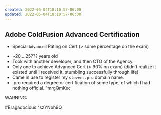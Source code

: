 ```yaml
---
created: 2022-05-04T18:10:57-06:00
updated: 2022-05-04T18:10:57-06:00
---
```

## Adobe ColdFusion Advanced Certification
+ Special `Advanced` Rating on Cert (> some percentage on the exam)

- ~20....25??? years old
- Took with another developer, and then CTO of the Agency.
- Only one to achieve Advanced  Cert (> 90% on exam)
(didn't realize it existed until I received it, stumbling successfully through life)
- Came in use to register my `stevens.pro` domain name.
- .pro required a degree or certification of some type, of which I had nothing official. ^mrgQmKec

WARNING:

#Bragadocious ^szYNbh9Q